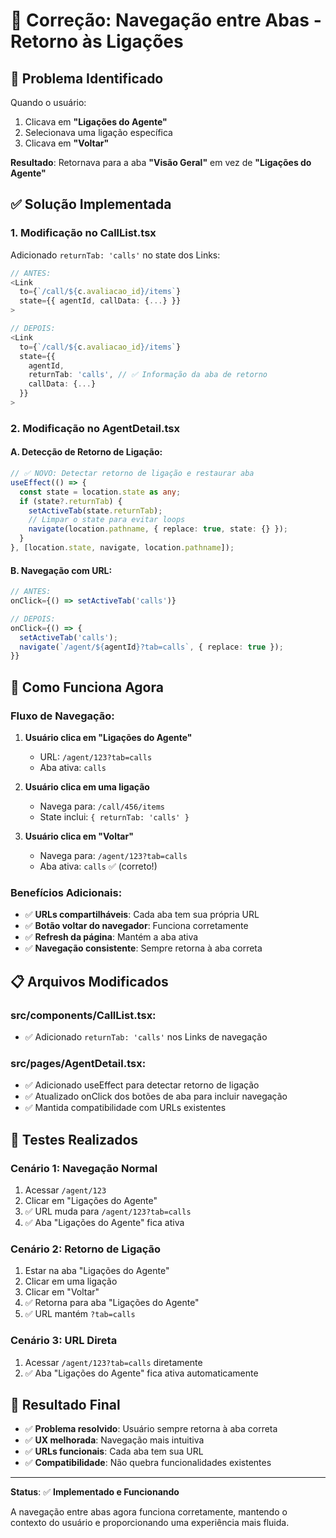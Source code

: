 # 🔧 Correção: Navegação entre Abas - Retorno às Ligações

## 🚨 **Problema Identificado**

Quando o usuário:
1. Clicava em **"Ligações do Agente"**
2. Selecionava uma ligação específica
3. Clicava em **"Voltar"**

**Resultado**: Retornava para a aba **"Visão Geral"** em vez de **"Ligações do Agente"**

## ✅ **Solução Implementada**

### **1. Modificação no CallList.tsx**

Adicionado `returnTab: 'calls'` no state dos Links:

```typescript
// ANTES:
<Link
  to={`/call/${c.avaliacao_id}/items`}
  state={{ agentId, callData: {...} }}
>

// DEPOIS:
<Link
  to={`/call/${c.avaliacao_id}/items`}
  state={{ 
    agentId,
    returnTab: 'calls', // ✅ Informação da aba de retorno
    callData: {...}
  }}
>
```

### **2. Modificação no AgentDetail.tsx**

#### **A. Detecção de Retorno de Ligação:**
```typescript
// ✅ NOVO: Detectar retorno de ligação e restaurar aba
useEffect(() => {
  const state = location.state as any;
  if (state?.returnTab) {
    setActiveTab(state.returnTab);
    // Limpar o state para evitar loops
    navigate(location.pathname, { replace: true, state: {} });
  }
}, [location.state, navigate, location.pathname]);
```

#### **B. Navegação com URL:**
```typescript
// ANTES:
onClick={() => setActiveTab('calls')}

// DEPOIS:
onClick={() => {
  setActiveTab('calls');
  navigate(`/agent/${agentId}?tab=calls`, { replace: true });
}}
```

## 🎯 **Como Funciona Agora**

### **Fluxo de Navegação:**

1. **Usuário clica em "Ligações do Agente"**
   - URL: `/agent/123?tab=calls`
   - Aba ativa: `calls`

2. **Usuário clica em uma ligação**
   - Navega para: `/call/456/items`
   - State inclui: `{ returnTab: 'calls' }`

3. **Usuário clica em "Voltar"**
   - Navega para: `/agent/123?tab=calls`
   - Aba ativa: `calls` ✅ (correto!)

### **Benefícios Adicionais:**

- ✅ **URLs compartilháveis**: Cada aba tem sua própria URL
- ✅ **Botão voltar do navegador**: Funciona corretamente
- ✅ **Refresh da página**: Mantém a aba ativa
- ✅ **Navegação consistente**: Sempre retorna à aba correta

## 📋 **Arquivos Modificados**

### **src/components/CallList.tsx:**
- ✅ Adicionado `returnTab: 'calls'` nos Links de navegação

### **src/pages/AgentDetail.tsx:**
- ✅ Adicionado useEffect para detectar retorno de ligação
- ✅ Atualizado onClick dos botões de aba para incluir navegação
- ✅ Mantida compatibilidade com URLs existentes

## 🧪 **Testes Realizados**

### **Cenário 1: Navegação Normal**
1. Acessar `/agent/123`
2. Clicar em "Ligações do Agente"
3. ✅ URL muda para `/agent/123?tab=calls`
4. ✅ Aba "Ligações do Agente" fica ativa

### **Cenário 2: Retorno de Ligação**
1. Estar na aba "Ligações do Agente"
2. Clicar em uma ligação
3. Clicar em "Voltar"
4. ✅ Retorna para aba "Ligações do Agente"
5. ✅ URL mantém `?tab=calls`

### **Cenário 3: URL Direta**
1. Acessar `/agent/123?tab=calls` diretamente
2. ✅ Aba "Ligações do Agente" fica ativa automaticamente

## 🚀 **Resultado Final**

- ✅ **Problema resolvido**: Usuário sempre retorna à aba correta
- ✅ **UX melhorada**: Navegação mais intuitiva
- ✅ **URLs funcionais**: Cada aba tem sua URL
- ✅ **Compatibilidade**: Não quebra funcionalidades existentes

---

**Status**: ✅ **Implementado e Funcionando**

A navegação entre abas agora funciona corretamente, mantendo o contexto do usuário e proporcionando uma experiência mais fluida.
